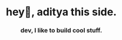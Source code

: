 <h1 align="center">hey👋, aditya this side.</h1>
<h3 align="center">dev, I like to build cool stuff.</h3>


